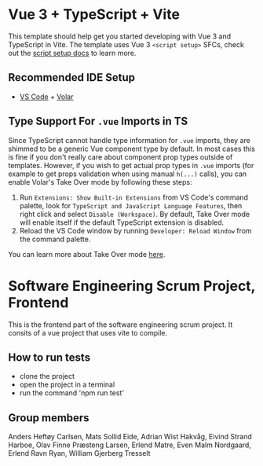 # Vue 3 + TypeScript + Vite

This template should help get you started developing with Vue 3 and TypeScript in Vite. The template uses Vue 3 `<script setup>` SFCs, check out the [script setup docs](https://v3.vuejs.org/api/sfc-script-setup.html#sfc-script-setup) to learn more.

## Recommended IDE Setup

-   [VS Code](https://code.visualstudio.com/) + [Volar](https://marketplace.visualstudio.com/items?itemName=johnsoncodehk.volar)

## Type Support For `.vue` Imports in TS

Since TypeScript cannot handle type information for `.vue` imports, they are shimmed to be a generic Vue component type by default. In most cases this is fine if you don't really care about component prop types outside of templates. However, if you wish to get actual prop types in `.vue` imports (for example to get props validation when using manual `h(...)` calls), you can enable Volar's Take Over mode by following these steps:

1. Run `Extensions: Show Built-in Extensions` from VS Code's command palette, look for `TypeScript and JavaScript Language Features`, then right click and select `Disable (Workspace)`. By default, Take Over mode will enable itself if the default TypeScript extension is disabled.
2. Reload the VS Code window by running `Developer: Reload Window` from the command palette.

You can learn more about Take Over mode [here](https://github.com/johnsoncodehk/volar/discussions/471).

# Software Engineering Scrum Project, Frontend
This is the frontend part of the software engineering scrum project. It consits of a vue project that uses vite to compile.

## How to run tests

-   clone the project
-   open the project in a terminal
-   run the command 'npm run test'

## Group members
 Anders Heftøy Carlsen, 
 Mats Sollid Eide, 
 Adrian Wist Hakvåg, 
 Eivind Strand Harboe, 
 Olav Finne Præsteng Larsen, 
 Erlend Matre, 
 Even Malm Nordgaard, 
 Erlend Ravn Ryan, 
 William Gjerberg Tresselt

